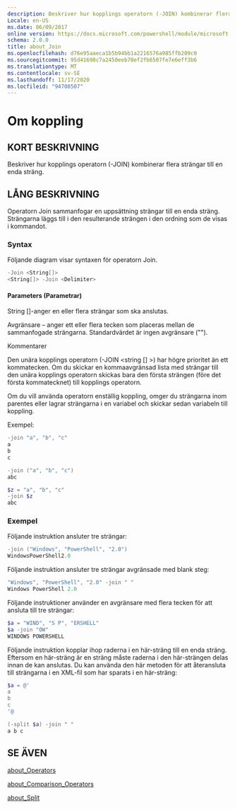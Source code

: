 ```yaml
---
description: Beskriver hur kopplings operatorn (-JOIN) kombinerar flera strängar till en enda sträng.
Locale: en-US
ms.date: 06/09/2017
online version: https://docs.microsoft.com/powershell/module/microsoft.powershell.core/about/about_join?view=powershell-7.2&WT.mc_id=ps-gethelp
schema: 2.0.0
title: about_Join
ms.openlocfilehash: d76e95aaeca1b5b94bb1a2216576a985ffb209c0
ms.sourcegitcommit: 95d41698c7a2450eeb70ef2fb6507fe7e6eff3b6
ms.translationtype: MT
ms.contentlocale: sv-SE
ms.lasthandoff: 11/17/2020
ms.locfileid: "94708507"
---
```

# <a name="about-join"></a>Om koppling

## <a name="short-description"></a>KORT BESKRIVNING
Beskriver hur kopplings operatorn (-JOIN) kombinerar flera strängar till en enda sträng.

## <a name="long-description"></a>LÅNG BESKRIVNING

Operatorn Join sammanfogar en uppsättning strängar till en enda sträng. Strängarna läggs till i den resulterande strängen i den ordning som de visas i kommandot.

### <a name="syntax"></a>Syntax

Följande diagram visar syntaxen för operatorn Join.

```powershell
-Join <String[]>
<String[]> -Join <Delimiter>
```

#### <a name="parameters"></a>Parameters (Parametrar)

String []-anger en eller flera strängar som ska anslutas.

Avgränsare – anger ett eller flera tecken som placeras mellan de sammanfogade strängarna. Standardvärdet är ingen avgränsare ("").

Kommentarer

Den unära kopplings operatorn (-JOIN <string [] >) har högre prioritet än ett kommatecken. Om du skickar en kommaavgränsad lista med strängar till den unära kopplings operatorn skickas bara den första strängen (före det första kommatecknet) till kopplings operatorn.

Om du vill använda operatorn enställig koppling, omger du strängarna inom parentes eller lagrar strängarna i en variabel och skickar sedan variabeln till koppling.

Exempel:

```powershell
-join "a", "b", "c"
a
b
c

-join ("a", "b", "c")
abc

$z = "a", "b", "c"
-join $z
abc
```

### <a name="examples"></a>Exempel

Följande instruktion ansluter tre strängar:

```powershell
-join ("Windows", "PowerShell", "2.0")
WindowsPowerShell2.0
```

Följande instruktion ansluter tre strängar avgränsade med blank steg:

```powershell
"Windows", "PowerShell", "2.0" -join " "
Windows PowerShell 2.0
```

Följande instruktioner använder en avgränsare med flera tecken för att ansluta till tre strängar:

```powershell
$a = "WIND", "S P", "ERSHELL"
$a -join "OW"
WINDOWS POWERSHELL
```

Följande instruktion kopplar ihop raderna i en här-sträng till en enda sträng. Eftersom en här-sträng är en sträng måste raderna i den här-strängen delas innan de kan anslutas. Du kan använda den här metoden för att återansluta till strängarna i en XML-fil som har sparats i en här-sträng:

```powershell
$a = @'
a
b
c
'@

(-split $a) -join " "
a b c
```

## <a name="see-also"></a>SE ÄVEN

[about_Operators](about_Operators.md)

[about_Comparison_Operators](about_Comparison_Operators.md)

[about_Split](about_Split.md)

